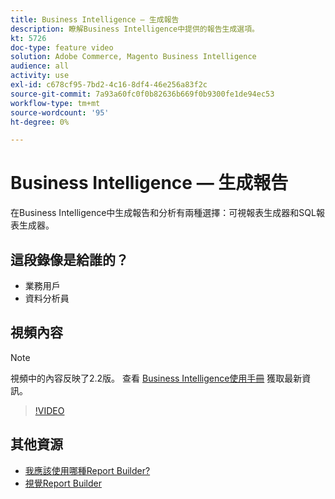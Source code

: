 ```yaml
---
title: Business Intelligence — 生成報告
description: 瞭解Business Intelligence中提供的報告生成選項。
kt: 5726
doc-type: feature video
solution: Adobe Commerce, Magento Business Intelligence
audience: all
activity: use
exl-id: c678cf95-7bd2-4c16-8df4-46e256a83f2c
source-git-commit: 7a93a60fc0f0b82636b669f0b9300fe1de94ec53
workflow-type: tm+mt
source-wordcount: '95'
ht-degree: 0%

---
```


# Business Intelligence — 生成報告

在Business Intelligence中生成報告和分析有兩種選擇：可視報表生成器和SQL報表生成器。

## 這段錄像是給誰的？

- 業務用戶
- 資料分析員

## 視頻內容

>[!NOTE]
>
>視頻中的內容反映了2.2版。 查看 [Business Intelligence使用手冊](https://docs.magento.com/mbi/) 獲取最新資訊。

>[!VIDEO](https://video.tv.adobe.com/v/35981?quality=12&learn=on)

## 其他資源

- [我應該使用哪種Report Builder?](https://docs.magento.com/mbi/data-user/reports/report-builder-options.html)
- [視覺Report Builder](https://docs.magento.com/mbi/data-user/reports/ess-rpt-build-visual.html)
